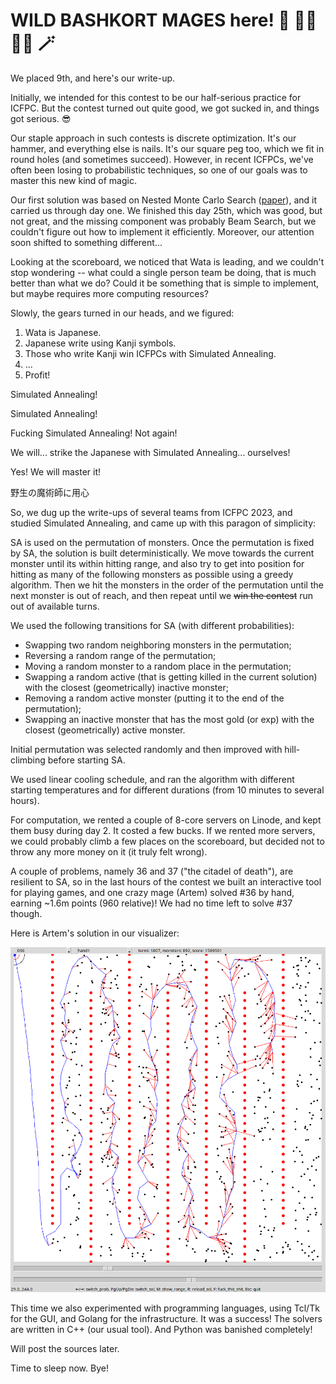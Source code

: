 # WILD BASHKORT MAGES here! 🧙 🧙‍♂️ 🧙‍♀️  🪄

We placed 9th, and here's our write-up.

Initially, we intended for this contest to be our half-serious practice for ICFPC. But the contest turned out quite good, we got sucked in, and things got serious. 😎

Our staple approach in such contests is discrete optimization. It's our hammer, and everything else is nails. It's our square peg too, which we fit in round holes (and sometimes succeed). However, in recent ICFPCs, we've often been losing to probabilistic techniques, so one of our goals was to master this new kind of magic.

Our first solution was based on Nested Monte Carlo Search ([paper](https://www.lamsade.dauphine.fr/~cazenave/papers/nested.pdf)), and it carried us through day one. We finished this day 25th, which was good, but not great, and the missing component was probably Beam Search, but we couldn't figure out how to implement it efficiently. Moreover, our attention soon shifted to something different...

Looking at the scoreboard, we noticed that Wata is leading, and we couldn't stop wondering -- what could a single person team be doing, that is much better than what we do? Could it be something that is simple to implement, but maybe requires more computing resources?

Slowly, the gears turned in our heads, and we figured:

1. Wata is Japanese.
2. Japanese write using Kanji symbols.
3. Those who write Kanji win ICFPCs with Simulated Annealing.
4. ...
5. Profit!

Simulated Annealing!

Simulated Annealing!

Fucking Simulated Annealing! Not again!

We will... strike the Japanese with Simulated Annealing... ourselves!

Yes! We will master it!

野生の魔術師に用心

So, we dug up the write-ups of several teams from ICFPC 2023, and studied Simulated Annealing, and came up with this paragon of simplicity:

SA is used on the permutation of monsters. Once the permutation is fixed by SA, the solution is built deterministically. We move towards the current monster until its within hitting range, and also try to get into position for hitting as many of the following monsters as possible using a greedy algorithm. Then we hit the monsters in the order of the permutation until the next monster is out of reach, and then repeat until we ~~win the contest~~ run out of available turns.

We used the following transitions for SA (with different probabilities):
- Swapping two random neighboring monsters in the permutation;
- Reversing a random range of the permutation;
- Moving a random monster to a random place in the permutation;
- Swapping a random active (that is getting killed in the current solution) with the closest (geometrically) inactive monster;
- Removing a random active monster (putting it to the end of the permutation);
- Swapping an inactive monster that has the most gold (or exp) with the closest (geometrically) active monster.

Initial permutation was selected randomly and then improved with hill-climbing before starting SA.

We used linear cooling schedule, and ran the algorithm with different starting temperatures and for different durations (from 10 minutes to several hours).

For computation, we rented a couple of 8-core servers on Linode, and kept them busy during day 2. It costed a few bucks. If we rented more servers, we could probably climb a few places on the scoreboard, but decided not to throw any more money on it (it truly felt wrong).

A couple of problems, namely 36 and 37 ("the citadel of death"), are resilient to SA, so in the last hours of the contest we built an interactive tool for playing games, and one crazy mage (Artem) solved #36 by hand, earning ~1.6m points (960 relative)! We had no time left to solve #37 though.

Here is Artem's solution in our visualizer:

![Party like Ripatti. Don't press F.](cw2024_wbm_gui.png)

This time we also experimented with programming languages, using Tcl/Tk for the GUI, and Golang for the infrastructure. It was a success! The solvers are written in C++ (our usual tool). And Python was banished completely!

Will post the sources later.

Time to sleep now. Bye!
